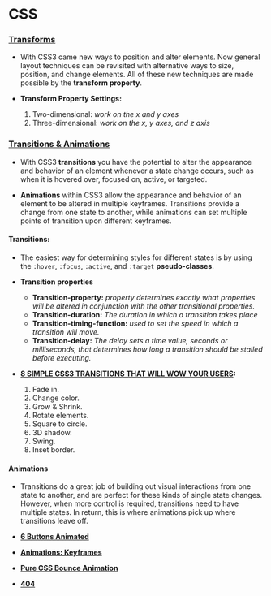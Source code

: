 # **CSS**

### **[Transforms](https://learn.shayhowe.com/advanced-html-css/css-transforms/)**

* With CSS3 came new ways to position and alter elements. Now general layout techniques can be revisited with alternative ways to size, position, and change elements. All of these new techniques are made possible by the **transform property**.


* **Transform Property Settings:**
   1. Two-dimensional: _work on the x and y axes_
   2. Three-dimensional: _work on the x, y axes, and z axis_

### **[Transitions & Animations](https://learn.shayhowe.com/advanced-html-css/transitions-animations/)** 

* With CSS3 **transitions** you have the potential to alter the appearance and behavior of an element whenever a state change occurs, such as when it is hovered over, focused on, active, or targeted.

* **Animations** within CSS3 allow the appearance and behavior of an element to be altered in multiple keyframes. Transitions provide a change from one state to another, while animations can set multiple points of transition upon different keyframes.

#### **Transitions:**

* The easiest way for determining styles for different states is by using the `:hover`, `:focus`, `:active`, and `:target` **pseudo-classes**. 

* **Transition properties**
  - **Transition-property:** _property determines exactly what properties will be altered in conjunction with the other transitional properties._
  - **Transition-duration:** _The duration in which a transition takes place_
  - **Transition-timing-function:** _used to set the speed in which a transition will move._
  - **Transition-delay:** _The delay sets a time value, seconds or milliseconds, that determines how long a transition should be stalled before executing._

* **[8 SIMPLE CSS3 TRANSITIONS THAT WILL WOW YOUR USERS](https://www.webdesignerdepot.com/2014/05/8-simple-css3-transitions-that-will-wow-your-users):**
  1. Fade in.
  2. Change color.
  3. Grow & Shrink.
  4. Rotate elements.
  5. Square to circle.
  6. 3D shadow.
  7. Swing.
  8. Inset border.

#### **Animations**

* Transitions do a great job of building out visual interactions from one state to another, and are perfect for these kinds of single state changes. However, when more control is required, transitions need to have multiple states. In return, this is where animations pick up where transitions leave off.

* **[6 Buttons Animated](https://codepen.io/retyui/pen/ByoaXV)**
* **[Animations: Keyframes](https://codepen.io/akshaychauhan/pen/oAfae)**
* **[Pure CSS Bounce Animation](https://codepen.io/dp_lewis/pen/gCfBv)**
* **[404](https://codepen.io/kieranfivestars/pen/MYdQxX)**








